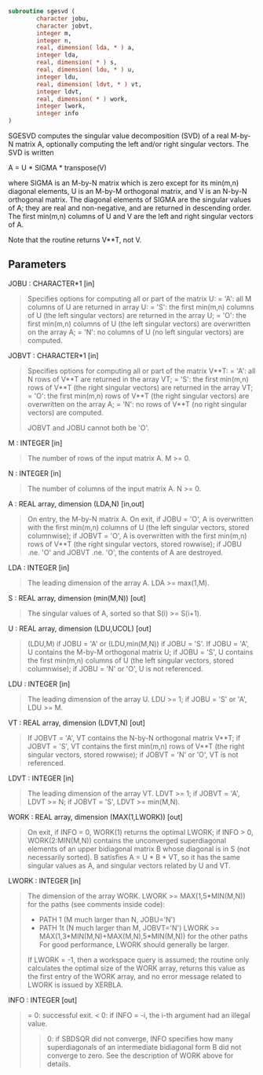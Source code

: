 ```fortran
subroutine sgesvd (
        character jobu,
        character jobvt,
        integer m,
        integer n,
        real, dimension( lda, * ) a,
        integer lda,
        real, dimension( * ) s,
        real, dimension( ldu, * ) u,
        integer ldu,
        real, dimension( ldvt, * ) vt,
        integer ldvt,
        real, dimension( * ) work,
        integer lwork,
        integer info
)
```

SGESVD computes the singular value decomposition (SVD) of a real
M-by-N matrix A, optionally computing the left and/or right singular
vectors. The SVD is written

A = U \* SIGMA \* transpose(V)

where SIGMA is an M-by-N matrix which is zero except for its
min(m,n) diagonal elements, U is an M-by-M orthogonal matrix, and
V is an N-by-N orthogonal matrix.  The diagonal elements of SIGMA
are the singular values of A; they are real and non-negative, and
are returned in descending order.  The first min(m,n) columns of
U and V are the left and right singular vectors of A.

Note that the routine returns V\*\*T, not V.

## Parameters
JOBU : CHARACTER\*1 [in]
> Specifies options for computing all or part of the matrix U:
> = 'A':  all M columns of U are returned in array U:
> = 'S':  the first min(m,n) columns of U (the left singular
> vectors) are returned in the array U;
> = 'O':  the first min(m,n) columns of U (the left singular
> vectors) are overwritten on the array A;
> = 'N':  no columns of U (no left singular vectors) are
> computed.

JOBVT : CHARACTER\*1 [in]
> Specifies options for computing all or part of the matrix
> V\*\*T:
> = 'A':  all N rows of V\*\*T are returned in the array VT;
> = 'S':  the first min(m,n) rows of V\*\*T (the right singular
> vectors) are returned in the array VT;
> = 'O':  the first min(m,n) rows of V\*\*T (the right singular
> vectors) are overwritten on the array A;
> = 'N':  no rows of V\*\*T (no right singular vectors) are
> computed.
> 
> JOBVT and JOBU cannot both be 'O'.

M : INTEGER [in]
> The number of rows of the input matrix A.  M >= 0.

N : INTEGER [in]
> The number of columns of the input matrix A.  N >= 0.

A : REAL array, dimension (LDA,N) [in,out]
> On entry, the M-by-N matrix A.
> On exit,
> if JOBU = 'O',  A is overwritten with the first min(m,n)
> columns of U (the left singular vectors,
> stored columnwise);
> if JOBVT = 'O', A is overwritten with the first min(m,n)
> rows of V\*\*T (the right singular vectors,
> stored rowwise);
> if JOBU .ne. 'O' and JOBVT .ne. 'O', the contents of A
> are destroyed.

LDA : INTEGER [in]
> The leading dimension of the array A.  LDA >= max(1,M).

S : REAL array, dimension (min(M,N)) [out]
> The singular values of A, sorted so that S(i) >= S(i+1).

U : REAL array, dimension (LDU,UCOL) [out]
> (LDU,M) if JOBU = 'A' or (LDU,min(M,N)) if JOBU = 'S'.
> If JOBU = 'A', U contains the M-by-M orthogonal matrix U;
> if JOBU = 'S', U contains the first min(m,n) columns of U
> (the left singular vectors, stored columnwise);
> if JOBU = 'N' or 'O', U is not referenced.

LDU : INTEGER [in]
> The leading dimension of the array U.  LDU >= 1; if
> JOBU = 'S' or 'A', LDU >= M.

VT : REAL array, dimension (LDVT,N) [out]
> If JOBVT = 'A', VT contains the N-by-N orthogonal matrix
> V\*\*T;
> if JOBVT = 'S', VT contains the first min(m,n) rows of
> V\*\*T (the right singular vectors, stored rowwise);
> if JOBVT = 'N' or 'O', VT is not referenced.

LDVT : INTEGER [in]
> The leading dimension of the array VT.  LDVT >= 1; if
> JOBVT = 'A', LDVT >= N; if JOBVT = 'S', LDVT >= min(M,N).

WORK : REAL array, dimension (MAX(1,LWORK)) [out]
> On exit, if INFO = 0, WORK(1) returns the optimal LWORK;
> if INFO > 0, WORK(2:MIN(M,N)) contains the unconverged
> superdiagonal elements of an upper bidiagonal matrix B
> whose diagonal is in S (not necessarily sorted). B
> satisfies A = U \* B \* VT, so it has the same singular values
> as A, and singular vectors related by U and VT.

LWORK : INTEGER [in]
> The dimension of the array WORK.
> LWORK >= MAX(1,5\*MIN(M,N)) for the paths (see comments inside code):
> - PATH 1  (M much larger than N, JOBU='N')
> - PATH 1t (N much larger than M, JOBVT='N')
> LWORK >= MAX(1,3\*MIN(M,N)+MAX(M,N),5\*MIN(M,N)) for the other paths
> For good performance, LWORK should generally be larger.
> 
> If LWORK = -1, then a workspace query is assumed; the routine
> only calculates the optimal size of the WORK array, returns
> this value as the first entry of the WORK array, and no error
> message related to LWORK is issued by XERBLA.

INFO : INTEGER [out]
> = 0:  successful exit.
> < 0:  if INFO = -i, the i-th argument had an illegal value.
> > 0:  if SBDSQR did not converge, INFO specifies how many
> superdiagonals of an intermediate bidiagonal form B
> did not converge to zero. See the description of WORK
> above for details.

